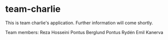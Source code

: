 # team-charlie

This is team charlie's application.
Further information will come shortly.

Team members:
Reza Hosseini
Pontus Berglund
Pontus Rydén
Emil Kanerva